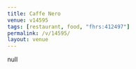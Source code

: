```yaml
---
title: Caffe Nero
venue: v14595
tags: [restaurant, food, "fhrs:412497"]
permalink: /v/14595/
layout: venue
---
```

null